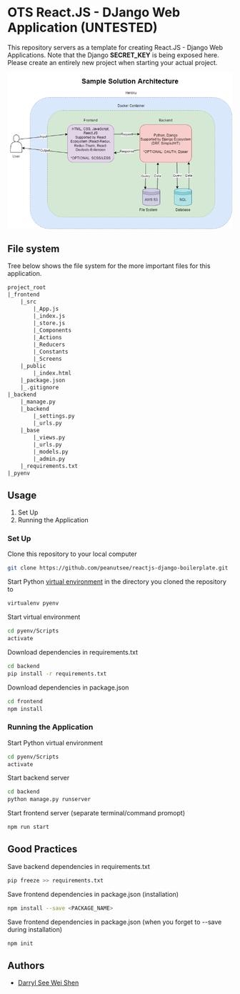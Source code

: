 # OTS React.JS - DJango Web Application (UNTESTED)
This repository servers as a template for creating React.JS - Django Web Applications. Note that the Django <strong>SECRET_KEY</strong> is being exposed here. Please create an entirely new project when starting your actual project.

![Sample Solution Architecture](https://github.com/peanutsee/reactjs-django-boilerplate/blob/main/Sample%20Solution%20Architecture.png)

## File system

Tree below shows the file system for the more important files for this application.

```
project_root
|_frontend
    |_src
        |_App.js
        |_index.js
        |_store.js
        |_Components
        |_Actions
        |_Reducers
        |_Constants
        |_Screens
    |_public
        |_index.html
    |_package.json
    |_.gitignore
|_backend
    |_manage.py
    |_backend
        |_settings.py
        |_urls.py
    |_base
        |_views.py
        |_urls.py
        |_models.py
        |_admin.py
    |_requirements.txt
|_pyenv

```

## Usage

1. Set Up
2. Running the Application

### Set Up

Clone this repository to your local computer

```bash
git clone https://github.com/peanutsee/reactjs-django-boilerplate.git
```

Start Python <a href="https://packaging.python.org/en/latest/guides/installing-using-pip-and-virtual-environments/">virtual environment</a> in the directory you cloned the repository to

```bash
virtualenv pyenv
```

Start virtual environment

```bash
cd pyenv/Scripts
activate
```

Download dependencies in requirements.txt

```bash
cd backend
pip install -r requirements.txt
```

Download dependencies in package.json

```bash
cd frontend
npm install
```

### Running the Application

Start Python virtual environment

```bash
cd pyenv/Scripts
activate
```

Start backend server

```bash
cd backend
python manage.py runserver
```

Start frontend server (separate terminal/command promopt)

```bash
npm run start
```

## Good Practices
Save backend dependencies in requirements.txt
```bash
pip freeze >> requirements.txt
```
Save frontend dependencies in package.json (installation)
```bash
npm install --save <PACKAGE_NAME>
```
Save frontend dependencies in package.json (when you forget to --save during installation)
```bash 
npm init
```

## Authors
- [Darryl See Wei Shen](https://github.com/peanutsee)